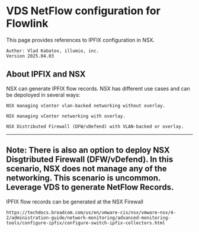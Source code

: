 # VDS NetFlow configuration for Flowlink

This page provides references to IPFIX configuration in NSX. 
 ```
 Author: Vlad Kabatov, illumio, inc.
 Version 2025.04.03
```
## About IPFIX and NSX
NSX can generate IPFIX flow records. NSX has different use cases and can be depoloyed in several ways:


    NSX managing vCenter vlan-backed networking without overlay.

    NSX managing vCenter networking with overlay.

    NSX Distributed Firewall (DFW/vDefend) with VLAN-backed or overlay.

--------------
Note: There is also an option to deploy NSX Disgtributed Firewall (DFW/vDefend). In this scenario, NSX does not manage any of the networking. This scenario is uncommon. Leverage VDS to generate NetFlow Records.
--------------

IPFIX flow records can be generated at the NSX Firewall 



```
https://techdocs.broadcom.com/us/en/vmware-cis/nsx/vmware-nsx/4-2/administration-guide/network-monitoring/advanced-monitoring-tools/configure-ipfix/configure-switch-ipfix-collectors.html
```